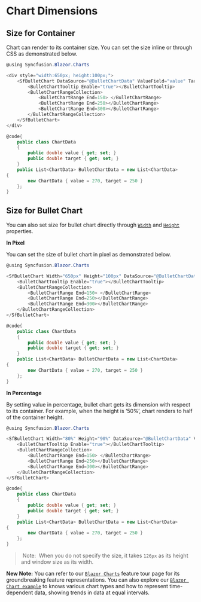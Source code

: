 # Chart Dimensions

## Size for Container

Chart can render to its container size. You can set the size inline or through CSS as demonstrated below.

```csharp
@using Syncfusion.Blazor.Charts

<div style="width:650px; height:100px;">
    <SfBulletChart DataSource="@BulletChartData" ValueField="value" TargetField="target" Minimum="0" Maximum="300" Interval="50" Title="Revenue">
        <BulletChartTooltip Enable="true"></BulletChartTooltip>
        <BulletChartRangeCollection>
            <BulletChartRange End=150> </BulletChartRange>
            <BulletChartRange End=250></BulletChartRange>
            <BulletChartRange End=300></BulletChartRange>
        </BulletChartRangeCollection>
    </SfBulletChart>
</div>

@code{
    public class ChartData
    {
        public double value { get; set; }
        public double target { get; set; }
    }
    public List<ChartData> BulletChartData = new List<ChartData>
{
        new ChartData { value = 270, target = 250 }
    };
}
```

## Size for Bullet Chart

You can also set size for bullet chart directly through [`Width`](https://help.syncfusion.com/cr/blazor/Syncfusion.Blazor.Charts.BulletChartModel.html#Syncfusion_Blazor_Charts_BulletChartModel_Width) and
[`Height`](https://help.syncfusion.com/cr/blazor/Syncfusion.Blazor.Charts.BulletChartModel.html#Syncfusion_Blazor_Charts_BulletChartModel_Height) properties.

<!-- markdownlint-disable MD036 -->
**In Pixel**
<!-- markdownlint-disable MD036 -->

You can set the size of bullet chart in pixel as demonstrated below.

```csharp
@using Syncfusion.Blazor.Charts

<SfBulletChart Width="650px" Height="100px" DataSource="@BulletChartData" ValueField="value" TargetField="target" Minimum="0" Maximum="300" Interval="50" Title="Revenue">
    <BulletChartTooltip Enable="true"></BulletChartTooltip>
    <BulletChartRangeCollection>
        <BulletChartRange End=150> </BulletChartRange>
        <BulletChartRange End=250></BulletChartRange>
        <BulletChartRange End=300></BulletChartRange>
    </BulletChartRangeCollection>
</SfBulletChart>

@code{
    public class ChartData
    {
        public double value { get; set; }
        public double target { get; set; }
    }
    public List<ChartData> BulletChartData = new List<ChartData>
{
        new ChartData { value = 270, target = 250 }
    };
}
```

**In Percentage**

By setting value in percentage, bullet chart gets its dimension with respect to its container. For example,
when the height is ‘50%’, chart renders to half of the container height.

```csharp
@using Syncfusion.Blazor.Charts

<SfBulletChart Width="80%" Height="90%" DataSource="@BulletChartData" ValueField="value" TargetField="target" Minimum="0" Maximum="300" Interval="50" Title="Revenue">
    <BulletChartTooltip Enable="true"></BulletChartTooltip>
    <BulletChartRangeCollection>
        <BulletChartRange End=150> </BulletChartRange>
        <BulletChartRange End=250></BulletChartRange>
        <BulletChartRange End=300></BulletChartRange>
    </BulletChartRangeCollection>
</SfBulletChart>

@code{
    public class ChartData
    {
        public double value { get; set; }
        public double target { get; set; }
    }
    public List<ChartData> BulletChartData = new List<ChartData>
{
        new ChartData { value = 270, target = 250 }
    };
}
```

> Note:  When you do not specify the size, it takes `126px` as its height and window size as its width.

**New Note:** You can refer to our [`Blazor Charts`](https://www.syncfusion.com/blazor-components/blazor-charts) feature tour page for its groundbreaking feature representations. You can also explore our [`Blazor Chart example`](https://blazor.syncfusion.com/demos/chart/line?theme=bootstrap4) to knows various chart types and how to represent time-dependent data, showing trends in data at equal intervals.